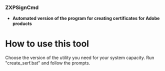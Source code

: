 ### ZXPSignCmd
- **Automated version of the program for creating certificates for Adobe products**

# How to use this tool
Choose the version of the utility you need for your system capacity.
Run "create_serf.bat" and follow the prompts.
